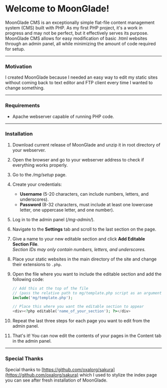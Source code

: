 # Welcome to MoonGlade!

MoonGlade CMS is an exceptionally simple flat-file content management system (CMS) built with PHP. As my first PHP project, it's a work in progress and may not be perfect, but it effectively serves its purpose. MoonGlade CMS allows for easy modification of basic .html websites through an admin panel, all while minimizing the amount of code required for setup.

---

### Motivation

I created MoonGlade because I needed an easy way to edit my static sites without coming back to text editor and FTP client every time I wanted to change something.

---

### Requirements

- Apache webserver capable of running PHP code.

---

### Installation

1. Download current release of MoonGlade and unzip it in root directory of your webserver.
2. Open the browser and go to your webserver address to check if everything works properly.
3. Go to the _/mg/setup_ page.
4. Create your credentials:
   - **Username** (5-20 characters, can include numbers, letters, and underscores).
   - **Password** (8-32 characters, must include at least one lowercase letter, one uppercase letter, and one number).
5. Log in to the admin panel (_/mg-admin/_).
6. Navigate to the **Settings** tab and scroll to the last section on the page.
7. Give a name to your new editable section and click **Add Editable Section File**.  
   _Section IDs may only contain numbers, letters, and underscores._
8. Place your static websites in the main directory of the site and change their extensions to `.php`.
9. Open the file where you want to include the editable section and add the following code:

   ```php
   // Add this at the top of the file
   // (pass the relative path to mg/template.php script as an argument)
   include('mg/template.php');

   // Place this where you want the editable section to appear
   <div><?php editable('name_of_your_section'); ?></div>
   ```

10. Repeat the last three steps for each page you want to edit from the admin panel.
11. That's it! You can now edit the contents of your pages in the Content tab in the admin panel.

---

### Special Thanks

Special thanks to [https://github.com/oxalorg/sakura](https://github.com/oxalorg/sakura) which I used to stylize the index page you can see after fresh installation of MoonGlade.
